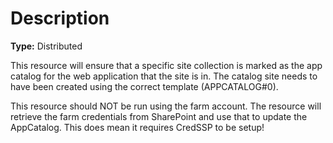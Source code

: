 # Description

**Type:** Distributed

This resource will ensure that a specific site collection is marked as the app
catalog for the web application that the site is in. The catalog site needs to
have been created using the correct template (APPCATALOG#0).

This resource should NOT be run using the farm account. The resource will
retrieve the farm credentials from SharePoint and use that to update the
AppCatalog. This does mean it requires CredSSP to be setup!
